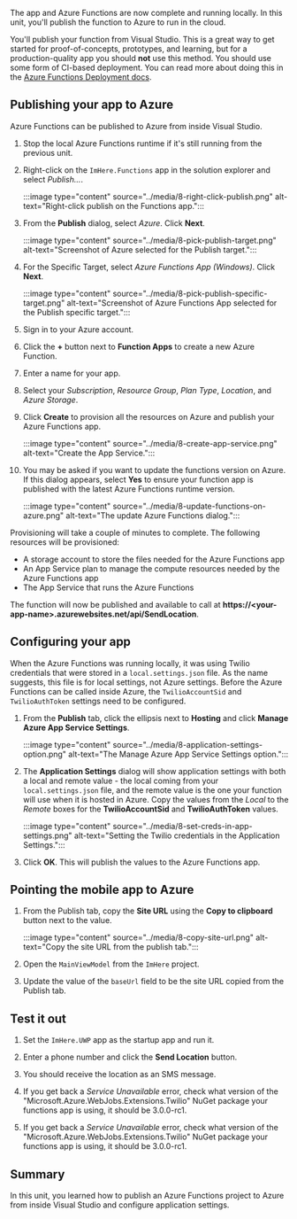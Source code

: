 The app and Azure Functions are now complete and running locally. In this unit, you'll publish the function to Azure to run in the cloud.

You'll publish your function from Visual Studio. This is a great way to get started for proof-of-concepts, prototypes, and learning, but for a production-quality app you should **not** use this method. You should use some form of CI-based deployment. You can read more about doing this in the [Azure Functions Deployment docs](/azure/azure-functions/functions-continuous-deployment?azure-portal=true).

## Publishing your app to Azure

Azure Functions can be published to Azure from inside Visual Studio.

1. Stop the local Azure Functions runtime if it's still running from the previous unit.

1. Right-click on the `ImHere.Functions` app in the solution explorer and select *Publish...*.

    :::image type="content" source="../media/8-right-click-publish.png" alt-text="Right-click publish on the Functions app.":::

1. From the **Publish** dialog, select *Azure*. Click **Next**.

    :::image type="content" source="../media/8-pick-publish-target.png" alt-text="Screenshot of Azure selected for the Publish target.":::

1. For the Specific Target, select *Azure Functions App (Windows)*. Click **Next**.

    :::image type="content" source="../media/8-pick-publish-specific-target.png" alt-text="Screenshot of Azure Functions App selected for the Publish specific target.":::

1. Sign in to your Azure account.

1. Click the **+** button next to **Function Apps** to create a new Azure Function.

1. Enter a name for your app.

1. Select your *Subscription*, *Resource Group*, *Plan Type*, *Location*, and *Azure Storage*.

1. Click **Create** to provision all the resources on Azure and publish your Azure Functions app.

    :::image type="content" source="../media/8-create-app-service.png" alt-text="Create the App Service.":::

1. You may be asked if you want to update the functions version on Azure. If this dialog appears, select **Yes** to ensure your function app is published with the latest Azure Functions runtime version.

    :::image type="content" source="../media/8-update-functions-on-azure.png" alt-text="The update Azure Functions dialog.":::

Provisioning will take a couple of minutes to complete. The following resources will be provisioned:

- A storage account to store the files needed for the Azure Functions app
- An App Service plan to manage the compute resources needed by the Azure Functions app
- The App Service that runs the Azure Functions

The function will now be published and available to call at **https://\<your-app-name\>.azurewebsites.net/api/SendLocation**.

## Configuring your app

When the Azure Functions was running locally, it was using Twilio credentials that were stored in a `local.settings.json` file. As the name suggests, this file is for local settings, not Azure settings. Before the Azure Functions can be called inside Azure, the `TwilioAccountSid` and `TwilioAuthToken` settings need to be configured.

1. From the **Publish** tab, click the ellipsis next to **Hosting** and click **Manage Azure App Service Settings**.

    :::image type="content" source="../media/8-application-settings-option.png" alt-text="The Manage Azure App Service Settings option.":::

1. The **Application Settings** dialog will show application settings with both a local and remote value - the local coming from your `local.settings.json` file, and the remote value is the one your function will use when it is hosted in Azure. Copy the values from the *Local* to the *Remote* boxes for the **TwilioAccountSid** and **TwilioAuthToken** values.

    :::image type="content" source="../media/8-set-creds-in-app-settings.png" alt-text="Setting the Twilio credentials in the Application Settings.":::

1. Click **OK**. This will publish the values to the Azure Functions app.

## Pointing the mobile app to Azure

1. From the Publish tab, copy the **Site URL** using the **Copy to clipboard** button next to the value.

    :::image type="content" source="../media/8-copy-site-url.png" alt-text="Copy the site URL from the publish tab.":::

1. Open the `MainViewModel` from the `ImHere` project.

1. Update the value of the `baseUrl` field to be the site URL copied from the Publish tab.

## Test it out

1. Set the `ImHere.UWP` app as the startup app and run it.

1. Enter a phone number and click the **Send Location** button.

1. You should receive the location as an SMS message.

1. If you get back a *Service Unavailable* error, check what version of the "Microsoft.Azure.WebJobs.Extensions.Twilio" NuGet package your functions app is using, it should be 3.0.0-rc1.
1. If you get back a *Service Unavailable* error, check what version of the "Microsoft.Azure.WebJobs.Extensions.Twilio" NuGet package your functions app is using, it should be 3.0.0-rc1.

## Summary

In this unit, you learned how to publish an Azure Functions project to Azure from inside Visual Studio and configure application settings.
